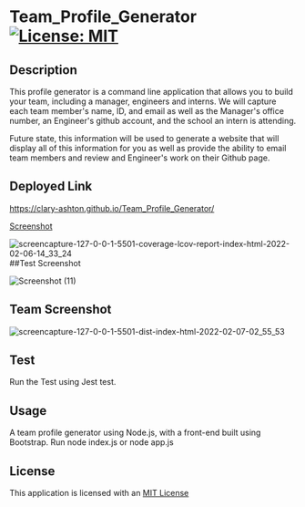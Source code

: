 # Team_Profile_Generator [![License: MIT](https://img.shields.io/badge/License-MIT-yellow.svg)](https://opensource.org/licenses/MIT)

## Description

This profile generator is a command line application that allows you to build your team, including a manager, engineers and interns. We will capture each team member's name, ID, and email as well as the Manager's office number, an Engineer's github account, and the school an intern is attending.

Future state, this information will be used to generate a website that will display all of this information for you as well as provide the ability to email team members and review and Engineer's work on their Github page.


## Deployed Link

https://clary-ashton.github.io/Team_Profile_Generator/



[Screenshot](#screenshot)

![screencapture-127-0-0-1-5501-coverage-lcov-report-index-html-2022-02-06-14_33_24](https://user-images.githubusercontent.com/78886789/152686001-a2d42c76-7e45-448b-90c2-296e2819907f.png)
##Test Screenshot

![Screenshot (11)](https://user-images.githubusercontent.com/78886789/149640176-364bdbec-2aa0-4944-bde4-d243f501fda9.png)

## Team Screenshot

![screencapture-127-0-0-1-5501-dist-index-html-2022-02-07-02_55_53](https://user-images.githubusercontent.com/78886789/152717446-21d45d1a-576b-4515-9a8c-d886e0595a9f.png)


## Test

Run the Test using Jest test.

## Usage
A team profile generator using Node.js, with a front-end built using Bootstrap.
Run node index.js or node app.js

## License
This application is licensed with an [MIT License](./LICENSE)



